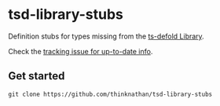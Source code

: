 # tsd-library-stubs

Definition stubs for types missing from the [ts-defold Library](https://github.com/ts-defold/library).

Check the [tracking issue for up-to-date info](https://github.com/ts-defold/library/issues/47).

## Get started

`git clone https://github.com/thinknathan/tsd-library-stubs`
